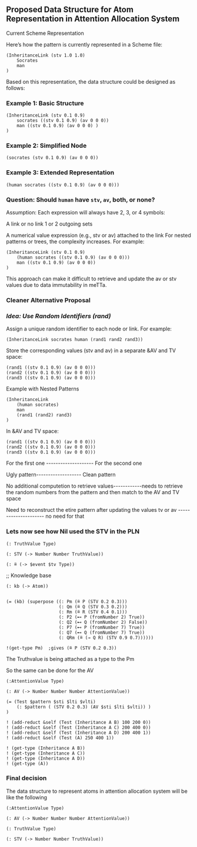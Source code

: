 ## Proposed Data Structure for Atom Representation in Attention Allocation System

Current Scheme Representation

Here’s how the pattern is currently represented in a Scheme file:
```
(InheritanceLink (stv 1.0 1.0)
    Socrates
    man
)
```

Based on this representation, the data structure could be designed as follows:

### Example 1: Basic Structure

```meTTa
(InheritanceLink (stv 0.1 0.9)
    socrates ((stv 0.1 0.9) (av 0 0 0))
    man ((stv 0.1 0.9) (av 0 0 0) ) 
)
```


### Example 2: Simplified Node

```(socrates (stv 0.1 0.9) (av 0 0 0))```


### Example 3: Extended Representation

```(human socrates ((stv 0.1 0.9) (av 0 0 0)))```

### Question: Should `human` have `stv`, `av`, both, or none?

Assumption: Each expression will always have 2, 3, or 4 symbols:

A link or no link
1 or 2 outgoing sets

A numerical value expression (e.g., stv or av) attached to the link
For nested patterns or trees, the complexity increases. For example:

```
(InheritanceLink (stv 0.1 0.9)
    (human socrates ((stv 0.1 0.9) (av 0 0 0)))
    man ((stv 0.1 0.9) (av 0 0 0))   
)
```

This approach can make it difficult to retrieve and update the av or stv values due to data immutability in meTTa.

### Cleaner Alternative Proposal

### <i>Idea: Use Random Identifiers (rand)</i>

Assign a unique random identifier to each node or link. For example:

```(InheritanceLink socrates human (rand1 rand2 rand3))```

Store the corresponding values (stv and av) in a separate &AV and TV space:

```
(rand1 ((stv 0.1 0.9) (av 0 0 0)))
(rand2 ((stv 0.1 0.9) (av 0 0 0)))
(rand3 ((stv 0.1 0.9) (av 0 0 0)))
```

Example with Nested Patterns

``` 
(InheritanceLink 
    (human socrates)
    man
    (rand1 (rand2) rand3)
)
```

In &AV and TV space:

```
(rand1 ((stv 0.1 0.9) (av 0 0 0)))
(rand2 ((stv 0.1 0.9) (av 0 0 0)))
(rand3 ((stv 0.1 0.9) (av 0 0 0)))
```
For the first one -------------------- For the second one

Ugly pattern------------------- Clean pattern

No additional computetion to retrieve values------------needs to retrieve the random numbers from the pattern and then match to the AV and TV space

Need to reconstruct the etire pattern after updating the values tv or av --------------------- no need for that


### Lets now see how Nil used the STV in the PLN

```
(: TruthValue Type)

(: STV (-> Number Number TruthValue))

(: ≞ (-> $event $tv Type))

```


;; Knowledge base
```
(: kb (-> Atom))


(= (kb) (superpose ((: Pm (≞ P (STV 0.2 0.3)))
                    (: Qm (≞ Q (STV 0.3 0.2)))
                    (: Rm (≞ R (STV 0.4 0.1)))
                    (: P2 (⊷ P (fromNumber 2) True))
                    (: Q2 (⊷ Q (fromNumber 2) False))
                    (: P7 (⊷ P (fromNumber 7) True))
                    (: Q7 (⊷ Q (fromNumber 7) True))
                    (: QRm (≞ (→ Q R) (STV 0.9 0.7))))))

!(get-type Pm)  ;gives (≞ P (STV 0.2 0.3))
```

The Truthvalue is being attached as a type to the Pm

So the same can be done for the AV


```metta
(:AttentionValue Type)

(: AV (-> Number Number Number AttentionValue))

(= (Test $pattern $sti $lti $vlti)
    (: $pattern ( (STV 0.2 0.3) (AV $sti $lti $vlti)) )
)
```
```
! (add-reduct &self (Test (Inheritance A B) 100 200 0))
! (add-reduct &self (Test (Inheritance A C) 200 400 0))
! (add-reduct &self (Test (Inheritance A D) 200 400 1)) 
! (add-reduct &self (Test (A) 250 400 1))
```
```
! (get-type (Inheritance A B))
! (get-type (Inheritance A C))
! (get-type (Inheritance A D))
! (get-type (A))
```

### Final decision

The data structure to represent atoms in attention allocation system will be like the following

```
(:AttentionValue Type)

(: AV (-> Number Number Number AttentionValue))

(: TruthValue Type)

(: STV (-> Number Number TruthValue))

```